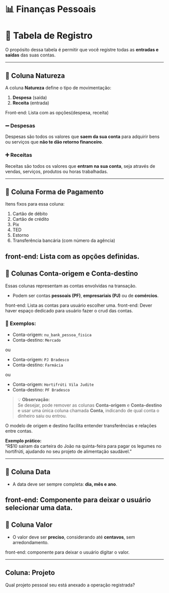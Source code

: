 # 📊 Finanças Pessoais


# 📝 Tabela de Registro

O propósito dessa tabela é permitir que você registre todas as **entradas e saídas** das suas contas.

---
## 🔸 Coluna **Natureza**

A coluna **Natureza** define o tipo de movimentação:

1. **Despesa** (saída)
2. **Receita** (entrada)

Front-end: Lista com as opções(despesa, receita)

### ➖ Despesas

Despesas são todos os valores que **saem da sua conta** para adquirir bens ou serviços que **não te dão retorno financeiro**.


### ➕ Receitas

Receitas são todos os valores que **entram na sua conta**, seja através de vendas, serviços, produtos ou horas trabalhadas.  


---
## 🔸 Coluna **Forma de Pagamento**

Itens fixos para essa coluna:

1. Cartão de débito  
2. Cartão de crédito  
3. Pix  
4. TED  
5. Estorno  
6. Transferência bancária (com número da agência)  

front-end: Lista com as opções definidas.
---

## 🔸 Colunas **Conta-origem** e **Conta-destino**

Essas colunas representam as contas envolvidas na transação.  

- Podem ser contas **pessoais (PF)**, **empresariais (PJ)** ou de **comércios**.

front-end: Lista as contas para usuário escolher uma.
front-end: Dever haver espaço dedicado para usuário fazer o crud das contas.

### 🔹 Exemplos:
- Conta-origem: `nu_bank_pessoa_fisica`  
- Conta-destino: `Mercado`  

ou  

- Conta-origem: `PJ Bradesco`  
- Conta-destino: `Farmácia`  

ou  

- Conta-origem: `Hortifrúti Vila Judite`  
- Conta-destino: `PF Bradesco`  

> 💡 **Observação:**  
Se desejar, pode remover as colunas **Conta-origem** e **Conta-destino** e usar uma única coluna chamada **Conta**, indicando de qual conta o dinheiro saiu ou entrou.  

O modelo de origem e destino facilita entender transferências e relações entre contas.  

**Exemplo prático:**  
“R$10 saíram da carteira do João na quinta-feira para pagar os legumes no hortifrúti, ajudando no seu projeto de alimentação saudável.”

---

## 🔸 Coluna **Data**

- A data deve ser sempre completa: **dia, mês e ano**.

front-end: Componente para deixar o usuário selecionar uma data.
---

## 🔸 Coluna **Valor**

- O valor deve ser **preciso**, considerando até **centavos**, sem arredondamento.

front-end: componente para deixar o usuário digitar o valor.

---

## Coluna: **Projeto**

Qual projeto pessoal seu está anexado a operação registrada?
